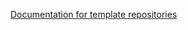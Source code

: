 [Documentation for template
repositories](https://docs.github.com/en/github/building-a-strong-community/creating-a-default-community-health-file#creating-a-repository-for-default-files)
